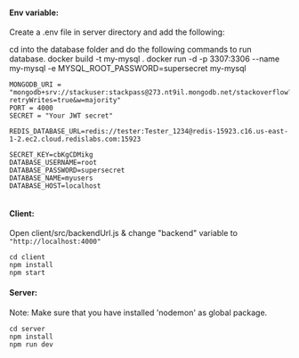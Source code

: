 #### Env variable:

Create a .env file in server directory and add the following:

cd into the database folder and do the following commands to run database.
docker build -t my-mysql .
docker run -d -p 3307:3306 --name my-mysql -e MYSQL_ROOT_PASSWORD=supersecret my-mysql



```
MONGODB_URI = "mongodb+srv://stackuser:stackpass@273.nt9il.mongodb.net/stackoverflow?retryWrites=true&w=majority"
PORT = 4000
SECRET = "Your JWT secret"

REDIS_DATABASE_URL=redis://tester:Tester_1234@redis-15923.c16.us-east-1-2.ec2.cloud.redislabs.com:15923

SECRET_KEY=cbKgCDMikg
DATABASE_USERNAME=root
DATABASE_PASSWORD=supersecret
DATABASE_NAME=myusers
DATABASE_HOST=localhost


```

#### Client:

Open client/src/backendUrl.js & change "backend" variable to `"http://localhost:4000"`

```
cd client
npm install
npm start
```

#### Server:

Note: Make sure that you have installed 'nodemon' as global package.

```
cd server
npm install
npm run dev
```
